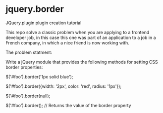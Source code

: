 jquery.border
=============

JQuery.plugin plugin creation tutorial


This repo solve a classic problem when  you are applying to a frontend developer job, 
 in this case this one was part of an application to a job in a French company, in which
 a  nice friend is now working with. 
 
 The problem statment:
 
 Write a jQuery module that provides the following methods for setting CSS border properties:

$('#foo').border('1px solid blue');

$('#foo').border({width: '2px', color: 'red', radius: '1px'});

$('#foo').border(null);

$('#foo').border(); // Returns the value of the border property

